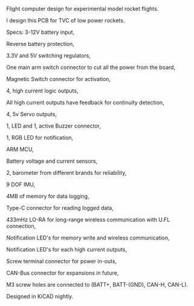 Flight computer design for experimental model rocket flights.

I design this PCB for TVC of low power rockets.

Specs:
3-12V battery input,

Reverse battery protection,

3.3V and 5V switching regulators,

One main arm switch connector to cut all the power from the board,

Magnetic Switch connector for activation,

4, high current logic outputs,

All high current outputs have feedback for continuity detection,

4, 5v Servo outputs,

1,  LED and 1, active Buzzer connector,

1, RGB LED for notification,

ARM MCU,

Battery voltage and current sensors,

2, barometer from different brands for reliability,

9 DOF IMU,

4MB of memory for data logging,

Type-C connector for reading logged data,

433mHz LO-RA for long-range wireless communication with U.FL connection,

Notification LED's for memory write and wireless communication,

Notification LED's for each high current outputs,

Screw terminal connector for power in-outs,

CAN-Bus connector for expansions in future,

M3 screw holes are connected to (BATT+, BATT-(GND), CAN-H, CAN-L).


Designed in KiCAD nightly.
